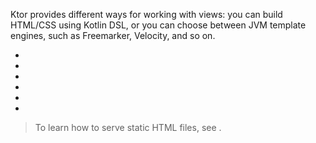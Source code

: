 [//]: # (title: Working with Views)

Ktor provides different ways for working with views: you can build HTML/CSS using Kotlin DSL, or you can choose between JVM template engines, such as Freemarker, Velocity, and so on. 
* [](html_dsl.md)
* [](css_dsl.md)
* [](freemarker.md)
* [](velocity.md)
* [](mustache.md)
* [](thymeleaf.md)

> To learn how to serve static HTML files, see [](Serving_Static_Content.md).
